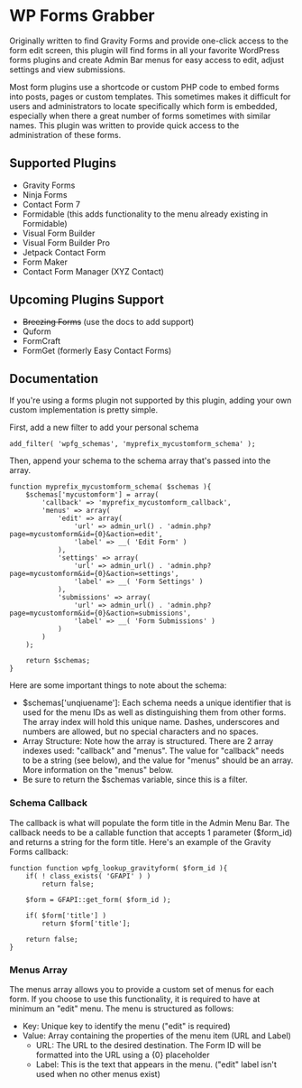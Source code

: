 # WP Forms Grabber

Originally written to find Gravity Forms and provide one-click access to the form edit screen, this plugin will find forms in all your favorite WordPress forms plugins and create Admin Bar menus for easy access to edit, adjust settings and view submissions.

Most form plugins use a shortcode or custom PHP code to embed forms into posts, pages or custom templates. This sometimes makes it difficult for users and administrators to locate specifically which form is embedded, especially when there a great number of forms sometimes with similar names. This plugin was written to provide quick access to the administration of these forms.

## Supported Plugins

 - Gravity Forms
 - Ninja Forms
 - Contact Form 7
 - Formidable (this adds functionality to the menu already existing in Formidable)
 - Visual Form Builder
 - Visual Form Builder Pro
 - Jetpack Contact Form
 - Form Maker
 - Contact Form Manager (XYZ Contact)

## Upcoming Plugins Support

 - ~~Breezing Forms~~ (use the docs to add support)
 - Quform
 - FormCraft
 - FormGet (formerly Easy Contact Forms)

## Documentation

If you're using a forms plugin not supported by this plugin, adding your own custom implementation is pretty simple.

First, add a new filter to add your personal schema

	add_filter( 'wpfg_schemas', 'myprefix_mycustomform_schema' );

Then, append your schema to the schema array that's passed into the array.

	function myprefix_mycustomform_schema( $schemas ){
		$schemas['mycustomform'] = array(
			'callback' => 'myprefix_mycustomform_callback',
			'menus' => array(
				'edit' => array(
					'url' => admin_url() . 'admin.php?page=mycustomform&id={0}&action=edit',
					'label' => __( 'Edit Form' )
				),
				'settings' => array(
					'url' => admin_url() . 'admin.php?page=mycustomform&id={0}&action=settings',
					'label' => __( 'Form Settings' )
				),
				'submissions' => array(
					'url' => admin_url() . 'admin.php?page=mycustomform&id={0}&action=submissions',
					'label' => __( 'Form Submissions' )
				)
			)
		);
		
		return $schemas;
	}

Here are some important things to note about the schema:

 - $schemas['unqiuename']: Each schema needs a unique identifier that is used for the menu IDs as well as distinguishing them from other forms. The array index will hold this unique name. Dashes, underscores and numbers are allowed, but no special characters and no spaces.
 - Array Structure: Note how the array is structured. There are 2 array indexes used: "callback" and "menus". The value for "callback" needs to be a string (see below), and the value for "menus" should be an array. More information on the "menus" below.
 - Be sure to return the $schemas variable, since this is a filter.

### Schema Callback

The callback is what will populate the form title in the Admin Menu Bar. The callback needs to be a callable function that accepts 1 parameter ($form_id) and returns a string for the form title. Here's an example of the Gravity Forms callback:

	function function wpfg_lookup_gravityform( $form_id ){
		if( ! class_exists( 'GFAPI' ) )
			return false;
			
		$form = GFAPI::get_form( $form_id );
		
		if( $form['title'] )
			return $form['title'];
	
		return false;
	}

### Menus Array

The menus array allows you to provide a custom set of menus for each form. If you choose to use this functionality, it is required to have at minimum an "edit" menu. The menu is structured as follows:

 - Key: Unique key to identify the menu ("edit" is required)
 - Value: Array containing the properties of the menu item (URL and Label)
 	- URL: The URL to the desired destination. The Form ID will be formatted into the URL using a {0} placeholder
 	- Label: This is the text that appears in the menu. ("edit" label isn't used when no other menus exist)
